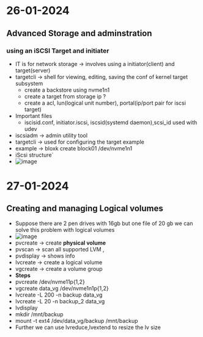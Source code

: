 # 26-01-2024
## Advanced Storage and adminstration
### using an iSCSI Target and initiater
* IT is for network storage -> involves using a initiator(client) and target(server)
* targetcli -> shell for viewing, editing, saving the conf of kernel target subsystem
  * create a backstore using nvme1n1 
  * create a target from storage ip ?
  * create a acl, lun(logical unit number), portal(ip/port  pair for iscsi target)
* Important files
  *  iscisid.conf, initiator.iscsi, iscsid(systemd daemon),scsi_id used with udev
*  iscsiadm -> admin utility tool
*  targetcli -> used for configuring the target example
  *  example -> bloxk create block01 /dev/nvme1n1
*  iScsi structure`
  *  ![image](https://github.com/ronitwilson/Lpic-201-ron/assets/9934360/6b44603f-2936-418a-993b-2061c3ccb85f)

# 27-01-2024
## Creating and managing Logical volumes
* Suppose there are 2 pen drives with 16gb but one file of 20 gb we can solve this problem with logical volumes
 * ![image](https://github.com/ronitwilson/Lpic-201-ron/assets/9934360/88fe4dd3-a79f-44ac-aff8-2f6cf2882895)
* pvcreate -> create **physical volume**
* pvscan -> scan all supported LVM ,
* pvdisplay -> shows info
* lvcreate -> create a logical volume
* vgcreate -> create a volume group
* **Steps**
 * pvcreate /dev/nvme11p{1,2}
 * vgcreate data_vg /dev/nvme1n1p{1,2}
 * lvcreate -L 200 -n backup data_vg
 * lvcreate -L 20 -n backup_2 data_vg
 * lvdisplay
 * mkdir /mnt/backup
 * mount -t ext4 /dev/data_vg/backup /mnt/backup
 * Further we can use lvreduce,lvextend to resize the lv size
